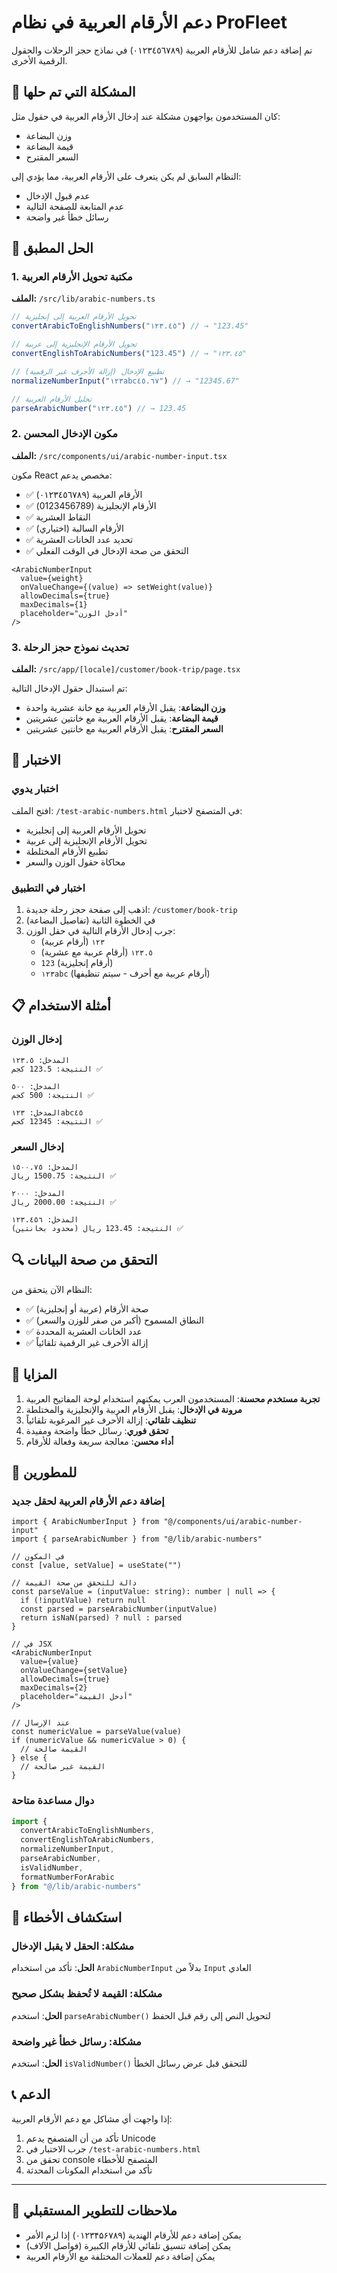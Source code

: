 # دعم الأرقام العربية في نظام ProFleet

تم إضافة دعم شامل للأرقام العربية (٠١٢٣٤٥٦٧٨٩) في نماذج حجز الرحلات والحقول الرقمية الأخرى.

## 🎯 المشكلة التي تم حلها

كان المستخدمون يواجهون مشكلة عند إدخال الأرقام العربية في حقول مثل:
- وزن البضاعة
- قيمة البضاعة  
- السعر المقترح

النظام السابق لم يكن يتعرف على الأرقام العربية، مما يؤدي إلى:
- عدم قبول الإدخال
- عدم المتابعة للصفحة التالية
- رسائل خطأ غير واضحة

## 🔧 الحل المطبق

### 1. مكتبة تحويل الأرقام العربية
**الملف:** `/src/lib/arabic-numbers.ts`

```typescript
// تحويل الأرقام العربية إلى إنجليزية
convertArabicToEnglishNumbers("١٢٣.٤٥") // → "123.45"

// تحويل الأرقام الإنجليزية إلى عربية
convertEnglishToArabicNumbers("123.45") // → "١٢٣.٤٥"

// تطبيع الإدخال (إزالة الأحرف غير الرقمية)
normalizeNumberInput("١٢٣abc٤٥.٦٧") // → "12345.67"

// تحليل الأرقام العربية
parseArabicNumber("١٢٣.٤٥") // → 123.45
```

### 2. مكون الإدخال المحسن
**الملف:** `/src/components/ui/arabic-number-input.tsx`

مكون React مخصص يدعم:
- ✅ الأرقام العربية (٠١٢٣٤٥٦٧٨٩)
- ✅ الأرقام الإنجليزية (0123456789)
- ✅ النقاط العشرية
- ✅ الأرقام السالبة (اختياري)
- ✅ تحديد عدد الخانات العشرية
- ✅ التحقق من صحة الإدخال في الوقت الفعلي

```tsx
<ArabicNumberInput
  value={weight}
  onValueChange={(value) => setWeight(value)}
  allowDecimals={true}
  maxDecimals={1}
  placeholder="أدخل الوزن"
/>
```

### 3. تحديث نموذج حجز الرحلة
**الملف:** `/src/app/[locale]/customer/book-trip/page.tsx`

تم استبدال حقول الإدخال التالية:
- **وزن البضاعة**: يقبل الأرقام العربية مع خانة عشرية واحدة
- **قيمة البضاعة**: يقبل الأرقام العربية مع خانتين عشريتين
- **السعر المقترح**: يقبل الأرقام العربية مع خانتين عشريتين

## 🧪 الاختبار

### اختبار يدوي
افتح الملف: `/test-arabic-numbers.html` في المتصفح لاختبار:
- تحويل الأرقام العربية إلى إنجليزية
- تحويل الأرقام الإنجليزية إلى عربية
- تطبيع الأرقام المختلطة
- محاكاة حقول الوزن والسعر

### اختبار في التطبيق
1. اذهب إلى صفحة حجز رحلة جديدة: `/customer/book-trip`
2. في الخطوة الثانية (تفاصيل البضاعة)
3. جرب إدخال الأرقام التالية في حقل الوزن:
   - `١٢٣` (أرقام عربية)
   - `١٢٣.٥` (أرقام عربية مع عشرية)
   - `123` (أرقام إنجليزية)
   - `١٢٣abc` (أرقام عربية مع أحرف - سيتم تنظيفها)

## 📋 أمثلة الاستخدام

### إدخال الوزن
```
المدخل: ١٢٣.٥
النتيجة: 123.5 كجم ✅

المدخل: ٥٠٠
النتيجة: 500 كجم ✅

المدخل: ١٢٣abc٤٥
النتيجة: 12345 كجم ✅
```

### إدخال السعر
```
المدخل: ١٥٠٠.٧٥
النتيجة: 1500.75 ريال ✅

المدخل: ٢٠٠٠
النتيجة: 2000.00 ريال ✅

المدخل: ١٢٣.٤٥٦
النتيجة: 123.45 ريال (محدود بخانتين) ✅
```

## 🔍 التحقق من صحة البيانات

النظام الآن يتحقق من:
- ✅ صحة الأرقام (عربية أو إنجليزية)
- ✅ النطاق المسموح (أكبر من صفر للوزن والسعر)
- ✅ عدد الخانات العشرية المحددة
- ✅ إزالة الأحرف غير الرقمية تلقائياً

## 🚀 المزايا

1. **تجربة مستخدم محسنة**: المستخدمون العرب يمكنهم استخدام لوحة المفاتيح العربية
2. **مرونة في الإدخال**: يقبل الأرقام العربية والإنجليزية والمختلطة
3. **تنظيف تلقائي**: إزالة الأحرف غير المرغوبة تلقائياً
4. **تحقق فوري**: رسائل خطأ واضحة ومفيدة
5. **أداء محسن**: معالجة سريعة وفعالة للأرقام

## 🔧 للمطورين

### إضافة دعم الأرقام العربية لحقل جديد

```tsx
import { ArabicNumberInput } from "@/components/ui/arabic-number-input"
import { parseArabicNumber } from "@/lib/arabic-numbers"

// في المكون
const [value, setValue] = useState("")

// دالة للتحقق من صحة القيمة
const parseValue = (inputValue: string): number | null => {
  if (!inputValue) return null
  const parsed = parseArabicNumber(inputValue)
  return isNaN(parsed) ? null : parsed
}

// في JSX
<ArabicNumberInput
  value={value}
  onValueChange={setValue}
  allowDecimals={true}
  maxDecimals={2}
  placeholder="أدخل القيمة"
/>

// عند الإرسال
const numericValue = parseValue(value)
if (numericValue && numericValue > 0) {
  // القيمة صالحة
} else {
  // القيمة غير صالحة
}
```

### دوال مساعدة متاحة

```typescript
import {
  convertArabicToEnglishNumbers,
  convertEnglishToArabicNumbers,
  normalizeNumberInput,
  parseArabicNumber,
  isValidNumber,
  formatNumberForArabic
} from "@/lib/arabic-numbers"
```

## 🐛 استكشاف الأخطاء

### مشكلة: الحقل لا يقبل الإدخال
**الحل**: تأكد من استخدام `ArabicNumberInput` بدلاً من `Input` العادي

### مشكلة: القيمة لا تُحفظ بشكل صحيح
**الحل**: استخدم `parseArabicNumber()` لتحويل النص إلى رقم قبل الحفظ

### مشكلة: رسائل خطأ غير واضحة
**الحل**: استخدم `isValidNumber()` للتحقق قبل عرض رسائل الخطأ

## 📞 الدعم

إذا واجهت أي مشاكل مع دعم الأرقام العربية:
1. تأكد من أن المتصفح يدعم Unicode
2. جرب الاختبار في `/test-arabic-numbers.html`
3. تحقق من console المتصفح للأخطاء
4. تأكد من استخدام المكونات المحدثة

---

## 📝 ملاحظات للتطوير المستقبلي

- يمكن إضافة دعم للأرقام الهندية (۰۱۲۳۴۵۶۷۸۹) إذا لزم الأمر
- يمكن إضافة تنسيق تلقائي للأرقام الكبيرة (فواصل الآلاف)
- يمكن إضافة دعم للعملات المختلفة مع الأرقام العربية
